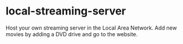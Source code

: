 # local-streaming-server
Host your own streaming server in the Local Area Network. Add new movies by adding a DVD drive and go to the website.
